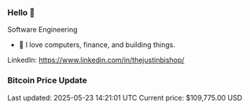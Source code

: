### Hello 🤙  

Software Engineering

- 🔭 I love computers, finance, and building things.
  
LinkedIn: https://www.linkedin.com/in/thejustinbishop/  























































































































































































































































































































































































### Bitcoin Price Update
Last updated: 2025-05-23 14:21:01 UTC
Current price: $109,775.00 USD

